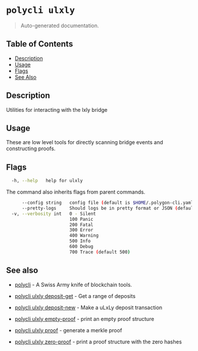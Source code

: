 # `polycli ulxly`

> Auto-generated documentation.

## Table of Contents

- [Description](#description)
- [Usage](#usage)
- [Flags](#flags)
- [See Also](#see-also)

## Description

Utilities for interacting with the lxly bridge

## Usage

These are low level tools for directly scanning bridge events and constructing proofs.
## Flags

```bash
  -h, --help   help for ulxly
```

The command also inherits flags from parent commands.

```bash
      --config string   config file (default is $HOME/.polygon-cli.yaml)
      --pretty-logs     Should logs be in pretty format or JSON (default true)
  -v, --verbosity int   0 - Silent
                        100 Panic
                        200 Fatal
                        300 Error
                        400 Warning
                        500 Info
                        600 Debug
                        700 Trace (default 500)
```

## See also

- [polycli](polycli.md) - A Swiss Army knife of blockchain tools.
- [polycli ulxly deposit-get](polycli_ulxly_deposit-get.md) - Get a range of deposits

- [polycli ulxly deposit-new](polycli_ulxly_deposit-new.md) - Make a uLxLy deposit transaction

- [polycli ulxly empty-proof](polycli_ulxly_empty-proof.md) - print an empty proof structure

- [polycli ulxly proof](polycli_ulxly_proof.md) - generate a merkle proof

- [polycli ulxly zero-proof](polycli_ulxly_zero-proof.md) - print a proof structure with the zero hashes

